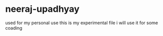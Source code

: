 # neeraj-upadhyay
used for my personal use
this is my experimental file
i will use it for some coading
